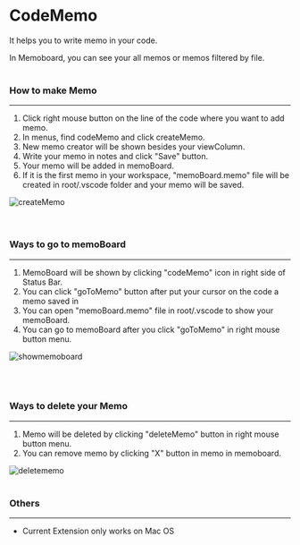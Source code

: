 # CodeMemo

It helps you to write memo in your code.

In Memoboard, you can see your all memos or memos filtered by file.<br/><br/>

### How to make Memo
---
1. Click right mouse button on the line of the code where you want to add memo.
2. In menus, find codeMemo and click createMemo.
3. New memo creator will be shown besides your viewColumn.
4. Write your memo in notes and click "Save" button.
5. Your memo will be added in memoBoard.
6. If it is the first memo in your workspace, "memoBoard.memo" file will be created in root/.vscode folder and your memo will be saved.

![createMemo](https://user-images.githubusercontent.com/79738187/158061590-6fc37237-a66b-41ca-829e-023883c6583b.gif)<br/><br/><br/>

### Ways to go to memoBoard
---
1. MemoBoard will be shown by clicking "codeMemo" icon in right side of Status Bar.
2. You can click "goToMemo" button after put your cursor on the code a memo saved in
3. You can open "memoBoard.memo" file in root/.vscode to show your memoBoard.
4. You can go to memoBoard after you click "goToMemo" in right mouse button menu.

![showmemoboard](https://user-images.githubusercontent.com/79738187/158062368-4680502a-b5f9-4731-96c9-7a592c3a7581.gif)

<br/><br/>

### Ways to delete your Memo
---
1. Memo will be deleted by clicking "deleteMemo" button in right mouse button menu.
2. You can remove memo by clicking "X" button in memo in memoboard.

![deletememo](https://user-images.githubusercontent.com/79738187/158064706-62fdae92-fb74-43f2-975d-2b28cf281a9f.gif)<br/><br/>

### Others
---
- Current Extension only works on Mac OS